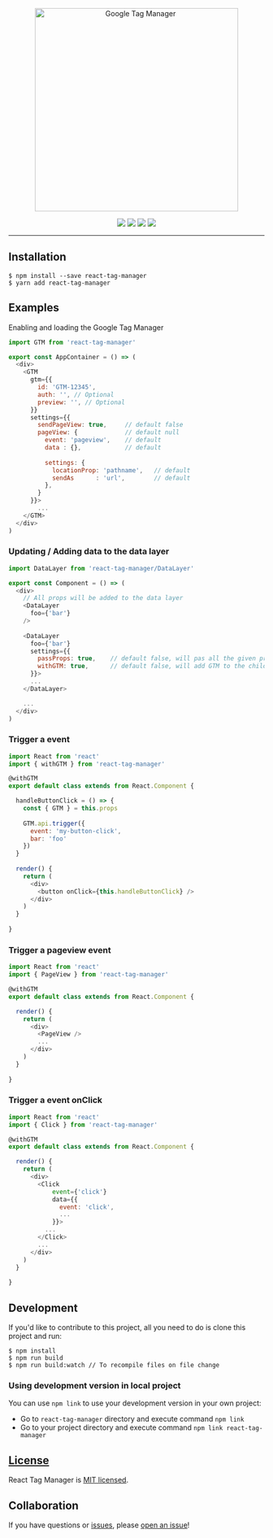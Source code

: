 <p align="center">
  <a href="https://www.npmjs.com/package/react-tag-manager">
    <img alt="Google Tag Manager" src="https://daks2k3a4ib2z.cloudfront.net/591c03efc7fff47e9216373a/591c03efc7fff47e9216377b_%5Badaptive%5Dlogo-tag-manager-min.png" width="400">
  </a>
</p>

<p align="center">
  <a href="https://www.npmjs.com/package/react-tag-manager" title="downloads"><img src="https://img.shields.io/npm/v/react-tag-manager.svg?maxAge=2592000&style=flat-square"/></a>
  <a href="https://npm-stat.com/charts.html?package=react-tag-manager" title="downloads"><img src="https://img.shields.io/npm/dt/react-tag-manager.svg?maxAge=2592000&style=flat-square"/></a>   
  <a href="https://david-dm.org/tripss/react-tag-manager" title="dependencies status"><img src="https://david-dm.org/tripss/react-tag-manager/status.svg?style=flat-square"/></a>
  <a href="https://david-dm.org/tripss/react-tag-manager?type=dev" title="devDependencies status"><img src="https://david-dm.org/tripss/react-tag-manager/dev-status.svg?style=flat-square"/></a>
</p>

---

## Installation
```shell
$ npm install --save react-tag-manager
$ yarn add react-tag-manager
```

## Examples
Enabling and loading the Google Tag Manager
```Javascript
import GTM from 'react-tag-manager'

export const AppContainer = () => (
  <div>
    <GTM 
      gtm={{
        id: 'GTM-12345',
        auth: '', // Optional
        preview: '', // Optional 
      }} 
      settings={{
        sendPageView: true, 	// default false
        pageView: {		 		// default null
          event: 'pageview',	// default
          data : {},			// default
          
          settings: { 
            locationProp: 'pathname', 	// default
            sendAs      : 'url',		// default
          },
        }
      }}>
    	...
    </GTM>
  </div>
)
```

### Updating / Adding data to the data layer
```Javascript
import DataLayer from 'react-tag-manager/DataLayer'

export const Component = () => (
  <div>
    // All props will be added to the data layer
    <DataLayer 
      foo={'bar'}
    />
        
    <DataLayer 
      foo={'bar'}
      settings={{
        passProps: true, 	// default false, will pas all the given props to the child components
        withGTM: true, 		// default false, will add GTM to the child components
      }}>
      ...
    </DataLayer>

    ...
  </div>
)
```

### Trigger a event
```Javascript
import React from 'react'
import { withGTM } from 'react-tag-manager'

@withGTM
export default class extends from React.Component {

  handleButtonClick = () => {
    const { GTM } = this.props
    
    GTM.api.trigger({
      event: 'my-button-click',
      bar: 'foo'
    })
  }
  
  render() {
    return (
      <div>
        <button onClick={this.handleButtonClick} />
      </div>
    )
  }
  
}
```

### Trigger a pageview event
```Javascript
import React from 'react'
import { PageView } from 'react-tag-manager'

@withGTM
export default class extends from React.Component {

  render() {
    return (
      <div>
      	<PageView />
        ...
      </div>
    )
  }
  
}
```

### Trigger a event onClick
```Javascript
import React from 'react'
import { Click } from 'react-tag-manager'

@withGTM
export default class extends from React.Component {

  render() {
    return (
      <div>
      	<Click
      		event={'click'}
      		data={{
      		  event: 'click',
      		  ...
      		}}>
      	  ...
      	</Click>
        ...
      </div>
    )
  }
  
}
```

## Development
If you'd like to contribute to this project, all you need to do is clone
this project and run:

```shell
$ npm install
$ npm run build
$ npm run build:watch // To recompile files on file change
```

### Using development version in local project
You can use `npm link` to use your development version in your own project:
- Go to `react-tag-manager` directory and execute command `npm link`
- Go to your project directory and execute command `npm link react-tag-manager`

## [License](https://github.com/TriPSs/react-tag-manager/blob/master/LICENSE)

React Tag Manager is [MIT licensed](./LICENSE).

## Collaboration

If you have questions or [issues](https://github.com/TriPSs/react-tag-manager/issues), please [open an issue](https://github.com/TriPSs/react-tag-manager/issues/new)!
